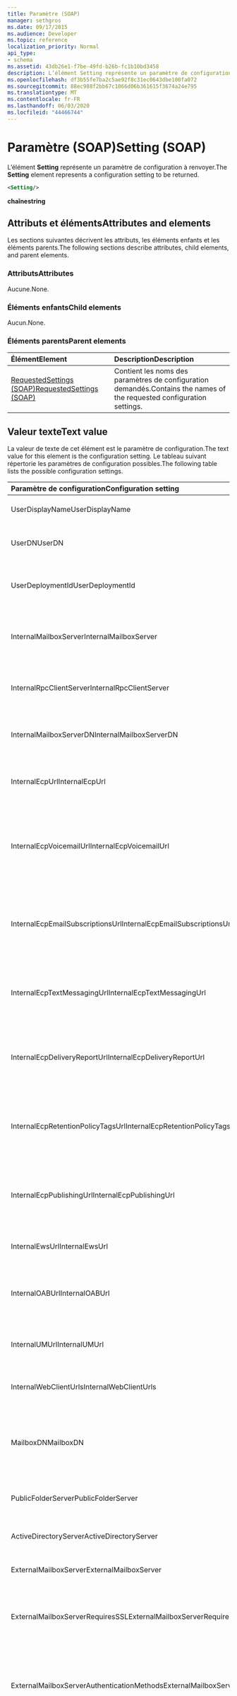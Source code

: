 ```yaml
---
title: Paramètre (SOAP)
manager: sethgros
ms.date: 09/17/2015
ms.audience: Developer
ms.topic: reference
localization_priority: Normal
api_type:
- schema
ms.assetid: 43db26e1-f7be-49fd-b26b-fc1b10bd3458
description: L’élément Setting représente un paramètre de configuration à renvoyer.
ms.openlocfilehash: df3b55fe7ba2c5ae92f8c31ec0643dbe100fa072
ms.sourcegitcommit: 88ec988f2bb67c1866d06b361615f3674a24e795
ms.translationtype: MT
ms.contentlocale: fr-FR
ms.lasthandoff: 06/03/2020
ms.locfileid: "44466744"
---
```

# <a name="setting-soap"></a><span data-ttu-id="9de0e-103">Paramètre (SOAP)</span><span class="sxs-lookup"><span data-stu-id="9de0e-103">Setting (SOAP)</span></span>

<span data-ttu-id="9de0e-104">L’élément **Setting** représente un paramètre de configuration à renvoyer.</span><span class="sxs-lookup"><span data-stu-id="9de0e-104">The **Setting** element represents a configuration setting to be returned.</span></span> 
  
```XML
<Setting/>
```

 <span data-ttu-id="9de0e-105">**chaîne**</span><span class="sxs-lookup"><span data-stu-id="9de0e-105">**string**</span></span>
## <a name="attributes-and-elements"></a><span data-ttu-id="9de0e-106">Attributs et éléments</span><span class="sxs-lookup"><span data-stu-id="9de0e-106">Attributes and elements</span></span>

<span data-ttu-id="9de0e-107">Les sections suivantes décrivent les attributs, les éléments enfants et les éléments parents.</span><span class="sxs-lookup"><span data-stu-id="9de0e-107">The following sections describe attributes, child elements, and parent elements.</span></span>
  
### <a name="attributes"></a><span data-ttu-id="9de0e-108">Attributs</span><span class="sxs-lookup"><span data-stu-id="9de0e-108">Attributes</span></span>

<span data-ttu-id="9de0e-109">Aucune.</span><span class="sxs-lookup"><span data-stu-id="9de0e-109">None.</span></span>
  
### <a name="child-elements"></a><span data-ttu-id="9de0e-110">Éléments enfants</span><span class="sxs-lookup"><span data-stu-id="9de0e-110">Child elements</span></span>

<span data-ttu-id="9de0e-111">Aucun.</span><span class="sxs-lookup"><span data-stu-id="9de0e-111">None.</span></span>
  
### <a name="parent-elements"></a><span data-ttu-id="9de0e-112">Éléments parents</span><span class="sxs-lookup"><span data-stu-id="9de0e-112">Parent elements</span></span>

|<span data-ttu-id="9de0e-113">**Élément**</span><span class="sxs-lookup"><span data-stu-id="9de0e-113">**Element**</span></span>|<span data-ttu-id="9de0e-114">**Description**</span><span class="sxs-lookup"><span data-stu-id="9de0e-114">**Description**</span></span>|
|:-----|:-----|
|[<span data-ttu-id="9de0e-115">RequestedSettings (SOAP)</span><span class="sxs-lookup"><span data-stu-id="9de0e-115">RequestedSettings (SOAP)</span></span>](requestedsettings-soap.md) <br/> |<span data-ttu-id="9de0e-116">Contient les noms des paramètres de configuration demandés.</span><span class="sxs-lookup"><span data-stu-id="9de0e-116">Contains the names of the requested configuration settings.</span></span>  <br/> |
   
## <a name="text-value"></a><span data-ttu-id="9de0e-117">Valeur texte</span><span class="sxs-lookup"><span data-stu-id="9de0e-117">Text value</span></span>

<span data-ttu-id="9de0e-118">La valeur de texte de cet élément est le paramètre de configuration.</span><span class="sxs-lookup"><span data-stu-id="9de0e-118">The text value for this element is the configuration setting.</span></span> <span data-ttu-id="9de0e-119">Le tableau suivant répertorie les paramètres de configuration possibles.</span><span class="sxs-lookup"><span data-stu-id="9de0e-119">The following table lists the possible configuration settings.</span></span>
  
|<span data-ttu-id="9de0e-120">**Paramètre de configuration**</span><span class="sxs-lookup"><span data-stu-id="9de0e-120">**Configuration setting**</span></span>|<span data-ttu-id="9de0e-121">**Description**</span><span class="sxs-lookup"><span data-stu-id="9de0e-121">**Description**</span></span>|
|:-----|:-----|
|<span data-ttu-id="9de0e-122">UserDisplayName</span><span class="sxs-lookup"><span data-stu-id="9de0e-122">UserDisplayName</span></span>  <br/> |<span data-ttu-id="9de0e-123">Nom d’affichage de l’utilisateur.</span><span class="sxs-lookup"><span data-stu-id="9de0e-123">The display name of the user.</span></span>  <br/> |
|<span data-ttu-id="9de0e-124">UserDN</span><span class="sxs-lookup"><span data-stu-id="9de0e-124">UserDN</span></span>  <br/> |<span data-ttu-id="9de0e-125">Nom unique hérité de l’utilisateur.</span><span class="sxs-lookup"><span data-stu-id="9de0e-125">The legacy distinguished name of the user.</span></span>  <br/> |
|<span data-ttu-id="9de0e-126">UserDeploymentId</span><span class="sxs-lookup"><span data-stu-id="9de0e-126">UserDeploymentId</span></span>  <br/> |<span data-ttu-id="9de0e-127">Identificateur de déploiement de l’utilisateur.</span><span class="sxs-lookup"><span data-stu-id="9de0e-127">The deployment identifier of the user.</span></span>  <br/> |
|<span data-ttu-id="9de0e-128">InternalMailboxServer</span><span class="sxs-lookup"><span data-stu-id="9de0e-128">InternalMailboxServer</span></span>  <br/> |<span data-ttu-id="9de0e-129">Nom de domaine complet (FQDN) du serveur de boîtes aux lettres.</span><span class="sxs-lookup"><span data-stu-id="9de0e-129">The fully qualified domain name (FQDN) of the mailbox server.</span></span>  <br/> |
|<span data-ttu-id="9de0e-130">InternalRpcClientServer</span><span class="sxs-lookup"><span data-stu-id="9de0e-130">InternalRpcClientServer</span></span>  <br/> |<span data-ttu-id="9de0e-131">Nom de domaine complet du serveur client RPC.</span><span class="sxs-lookup"><span data-stu-id="9de0e-131">The fully qualified domain name of the RPC client server.</span></span>  <br/> |
|<span data-ttu-id="9de0e-132">InternalMailboxServerDN</span><span class="sxs-lookup"><span data-stu-id="9de0e-132">InternalMailboxServerDN</span></span>  <br/> |<span data-ttu-id="9de0e-133">Nom unique hérité du serveur de boîtes aux lettres.</span><span class="sxs-lookup"><span data-stu-id="9de0e-133">The legacy distinguished name of the mailbox server.</span></span>  <br/> |
|<span data-ttu-id="9de0e-134">InternalEcpUrl</span><span class="sxs-lookup"><span data-stu-id="9de0e-134">InternalEcpUrl</span></span>  <br/> |<span data-ttu-id="9de0e-135">URL interne du panneau de configuration Exchange.</span><span class="sxs-lookup"><span data-stu-id="9de0e-135">The internal URL of the Exchange Control Panel.</span></span>  <br/> |
|<span data-ttu-id="9de0e-136">InternalEcpVoicemailUrl</span><span class="sxs-lookup"><span data-stu-id="9de0e-136">InternalEcpVoicemailUrl</span></span>  <br/> |<span data-ttu-id="9de0e-137">URL interne du panneau de configuration Exchange pour la personnalisation de la messagerie vocale.</span><span class="sxs-lookup"><span data-stu-id="9de0e-137">The internal URL of the Exchange Control Panel for VoiceMail Customization.</span></span>  <br/> |
|<span data-ttu-id="9de0e-138">InternalEcpEmailSubscriptionsUrl</span><span class="sxs-lookup"><span data-stu-id="9de0e-138">InternalEcpEmailSubscriptionsUrl</span></span>  <br/> |<span data-ttu-id="9de0e-139">URL interne du panneau de configuration Exchange pour les abonnements de messagerie.</span><span class="sxs-lookup"><span data-stu-id="9de0e-139">The internal URL of the Exchange Control Panel for Email Subscriptions.</span></span>  <br/> |
|<span data-ttu-id="9de0e-140">InternalEcpTextMessagingUrl</span><span class="sxs-lookup"><span data-stu-id="9de0e-140">InternalEcpTextMessagingUrl</span></span>  <br/> |<span data-ttu-id="9de0e-141">URL interne du panneau de configuration Exchange pour la messagerie texte.</span><span class="sxs-lookup"><span data-stu-id="9de0e-141">The internal URL of the Exchange Control Panel for Text Messaging.</span></span>  <br/> |
|<span data-ttu-id="9de0e-142">InternalEcpDeliveryReportUrl</span><span class="sxs-lookup"><span data-stu-id="9de0e-142">InternalEcpDeliveryReportUrl</span></span>  <br/> |<span data-ttu-id="9de0e-143">URL interne du panneau de configuration Exchange pour les rapports de remise.</span><span class="sxs-lookup"><span data-stu-id="9de0e-143">The internal URL of the Exchange Control Panel for Delivery Reports.</span></span>  <br/> |
|<span data-ttu-id="9de0e-144">InternalEcpRetentionPolicyTagsUrl</span><span class="sxs-lookup"><span data-stu-id="9de0e-144">InternalEcpRetentionPolicyTagsUrl</span></span>  <br/> |<span data-ttu-id="9de0e-145">URL interne du panneau de configuration Exchange pour les balises RetentionPolicy.</span><span class="sxs-lookup"><span data-stu-id="9de0e-145">The internal URL of the Exchange Control Panel for RetentionPolicy Tags.</span></span>  <br/> |
|<span data-ttu-id="9de0e-146">InternalEcpPublishingUrl</span><span class="sxs-lookup"><span data-stu-id="9de0e-146">InternalEcpPublishingUrl</span></span>  <br/> |<span data-ttu-id="9de0e-147">URL interne du panneau de configuration Exchange pour la publication.</span><span class="sxs-lookup"><span data-stu-id="9de0e-147">The internal URL of the Exchange Control Panel for Publishing.</span></span>  <br/> |
|<span data-ttu-id="9de0e-148">InternalEwsUrl</span><span class="sxs-lookup"><span data-stu-id="9de0e-148">InternalEwsUrl</span></span>  <br/> |<span data-ttu-id="9de0e-149">URL interne des services Web Exchange.</span><span class="sxs-lookup"><span data-stu-id="9de0e-149">The internal URL of Exchange Web Services.</span></span>  <br/> |
|<span data-ttu-id="9de0e-150">InternalOABUrl</span><span class="sxs-lookup"><span data-stu-id="9de0e-150">InternalOABUrl</span></span>  <br/> |<span data-ttu-id="9de0e-151">URL interne du carnet d’adresses en mode hors connexion.</span><span class="sxs-lookup"><span data-stu-id="9de0e-151">The internal URL of the offline address book (OAB).</span></span>  <br/> |
|<span data-ttu-id="9de0e-152">InternalUMUrl</span><span class="sxs-lookup"><span data-stu-id="9de0e-152">InternalUMUrl</span></span>  <br/> |<span data-ttu-id="9de0e-153">URL interne des services de messagerie unifiée.</span><span class="sxs-lookup"><span data-stu-id="9de0e-153">The internal URL of the Unified Messaging services.</span></span>  <br/> |
|<span data-ttu-id="9de0e-154">InternalWebClientUrls</span><span class="sxs-lookup"><span data-stu-id="9de0e-154">InternalWebClientUrls</span></span>  <br/> |<span data-ttu-id="9de0e-155">URL internes du client Web Exchange.</span><span class="sxs-lookup"><span data-stu-id="9de0e-155">The internal URLs of the Exchange Web client.</span></span>  <br/> |
|<span data-ttu-id="9de0e-156">MailboxDN</span><span class="sxs-lookup"><span data-stu-id="9de0e-156">MailboxDN</span></span>  <br/> |<span data-ttu-id="9de0e-157">Nom unique de la base de données de boîtes aux lettres de la boîte aux lettres de l’utilisateur.</span><span class="sxs-lookup"><span data-stu-id="9de0e-157">The distinguished name of the mailbox database of the user's mailbox.</span></span>  <br/> |
|<span data-ttu-id="9de0e-158">PublicFolderServer</span><span class="sxs-lookup"><span data-stu-id="9de0e-158">PublicFolderServer</span></span>  <br/> |<span data-ttu-id="9de0e-159">Nom du serveur de dossiers publics.</span><span class="sxs-lookup"><span data-stu-id="9de0e-159">The name of the public folders server.</span></span>  <br/> |
|<span data-ttu-id="9de0e-160">ActiveDirectoryServer</span><span class="sxs-lookup"><span data-stu-id="9de0e-160">ActiveDirectoryServer</span></span>  <br/> |<span data-ttu-id="9de0e-161">Nom du serveur Active Directory.</span><span class="sxs-lookup"><span data-stu-id="9de0e-161">The name of the Active Directory server.</span></span>  <br/> |
|<span data-ttu-id="9de0e-162">ExternalMailboxServer</span><span class="sxs-lookup"><span data-stu-id="9de0e-162">ExternalMailboxServer</span></span>  <br/> |<span data-ttu-id="9de0e-163">Nom du serveur RPC sur HTTP.</span><span class="sxs-lookup"><span data-stu-id="9de0e-163">The name of the RPC over HTTP server.</span></span>  <br/> |
|<span data-ttu-id="9de0e-164">ExternalMailboxServerRequiresSSL</span><span class="sxs-lookup"><span data-stu-id="9de0e-164">ExternalMailboxServerRequiresSSL</span></span>  <br/> |<span data-ttu-id="9de0e-165">Indicateur indiquant si le serveur RPC sur HTTP requiert le protocole SSL.</span><span class="sxs-lookup"><span data-stu-id="9de0e-165">The indicator for whether the RPC over HTTP server requires SSL.</span></span>  <br/> |
|<span data-ttu-id="9de0e-166">ExternalMailboxServerAuthenticationMethods</span><span class="sxs-lookup"><span data-stu-id="9de0e-166">ExternalMailboxServerAuthenticationMethods</span></span>  <br/> |<span data-ttu-id="9de0e-167">Les méthodes d’authentification prises en charge par le serveur RPC sur HTTP.</span><span class="sxs-lookup"><span data-stu-id="9de0e-167">The authentication methods that are supported by the RPC over HTTP server.</span></span>  <br/> |
|<span data-ttu-id="9de0e-168">EcpVoicemailUrlFragment,</span><span class="sxs-lookup"><span data-stu-id="9de0e-168">EcpVoicemailUrlFragment,</span></span>  <br/> |<span data-ttu-id="9de0e-169">Le fragment d’URL du panneau de configuration Exchange pour la personnalisation de la messagerie vocale.</span><span class="sxs-lookup"><span data-stu-id="9de0e-169">The URL fragment of the Exchange Control Panel for VoiceMail Customization.</span></span>  <br/> |
|<span data-ttu-id="9de0e-170">EcpEmailSubscriptionsUrlFragment</span><span class="sxs-lookup"><span data-stu-id="9de0e-170">EcpEmailSubscriptionsUrlFragment</span></span>  <br/> |<span data-ttu-id="9de0e-171">Le fragment d’URL du panneau de configuration Exchange pour les abonnements de messagerie.</span><span class="sxs-lookup"><span data-stu-id="9de0e-171">The URL fragment of the Exchange Control Panel for Email Subscriptions.</span></span>  <br/> |
|<span data-ttu-id="9de0e-172">EcpTextMessagingUrlFragment</span><span class="sxs-lookup"><span data-stu-id="9de0e-172">EcpTextMessagingUrlFragment</span></span>  <br/> |<span data-ttu-id="9de0e-173">Le fragment d’URL du panneau de configuration Exchange pour la messagerie texte.</span><span class="sxs-lookup"><span data-stu-id="9de0e-173">The URL fragment of the Exchange Control Panel for Text Messaging.</span></span>  <br/> |
|<span data-ttu-id="9de0e-174">EcpDeliveryReportUrlFragment</span><span class="sxs-lookup"><span data-stu-id="9de0e-174">EcpDeliveryReportUrlFragment</span></span>  <br/> |<span data-ttu-id="9de0e-175">Le fragment d’URL du panneau de configuration Exchange pour les rapports de remise.</span><span class="sxs-lookup"><span data-stu-id="9de0e-175">The URL fragment of the Exchange Control Panel for Delivery Reports.</span></span>  <br/> |
|<span data-ttu-id="9de0e-176">EcpRetentionPolicyTagsUrlFragment</span><span class="sxs-lookup"><span data-stu-id="9de0e-176">EcpRetentionPolicyTagsUrlFragment</span></span>  <br/> |<span data-ttu-id="9de0e-177">Le fragment d’URL du panneau de configuration Exchange pour les balises RetentionPolicy.</span><span class="sxs-lookup"><span data-stu-id="9de0e-177">The URL fragment of the Exchange Control Panel for RetentionPolicy Tags.</span></span>  <br/> |
|<span data-ttu-id="9de0e-178">EcpPublishingUrlFragment</span><span class="sxs-lookup"><span data-stu-id="9de0e-178">EcpPublishingUrlFragment</span></span>  <br/> |<span data-ttu-id="9de0e-179">Le fragment d’URL du panneau de configuration Exchange pour la publication.</span><span class="sxs-lookup"><span data-stu-id="9de0e-179">The URL fragment of the Exchange Control Panel for Publishing.</span></span>  <br/> |
|<span data-ttu-id="9de0e-180">ExternalEcpUrl</span><span class="sxs-lookup"><span data-stu-id="9de0e-180">ExternalEcpUrl</span></span>  <br/> |<span data-ttu-id="9de0e-181">URL externe du panneau de configuration Exchange.</span><span class="sxs-lookup"><span data-stu-id="9de0e-181">The external URL of the Exchange Control Panel.</span></span>  <br/> |
|<span data-ttu-id="9de0e-182">ExternalEcpVoicemailUrl</span><span class="sxs-lookup"><span data-stu-id="9de0e-182">ExternalEcpVoicemailUrl</span></span>  <br/> |<span data-ttu-id="9de0e-183">URL externe du panneau de configuration Exchange pour la personnalisation de la messagerie vocale.</span><span class="sxs-lookup"><span data-stu-id="9de0e-183">The external URL of the Exchange Control Panel for VoiceMail Customization.</span></span>  <br/> |
|<span data-ttu-id="9de0e-184">ExternalEcpEmailSubscriptionsUrl</span><span class="sxs-lookup"><span data-stu-id="9de0e-184">ExternalEcpEmailSubscriptionsUrl</span></span>  <br/> |<span data-ttu-id="9de0e-185">URL externe du panneau de configuration Exchange pour les abonnements de messagerie.</span><span class="sxs-lookup"><span data-stu-id="9de0e-185">The external URL of the Exchange Control Panel for Email Subscriptions.</span></span>  <br/> |
|<span data-ttu-id="9de0e-186">ExternalEcpTextMessagingUrl</span><span class="sxs-lookup"><span data-stu-id="9de0e-186">ExternalEcpTextMessagingUrl</span></span>  <br/> |<span data-ttu-id="9de0e-187">URL externe du panneau de configuration Exchange pour la messagerie texte.</span><span class="sxs-lookup"><span data-stu-id="9de0e-187">The external URL of the Exchange Control Panel for Text Messaging.</span></span>  <br/> |
|<span data-ttu-id="9de0e-188">ExternalEcpDeliveryReportUrl</span><span class="sxs-lookup"><span data-stu-id="9de0e-188">ExternalEcpDeliveryReportUrl</span></span>  <br/> |<span data-ttu-id="9de0e-189">URL externe du panneau de configuration Exchange pour les rapports de remise.</span><span class="sxs-lookup"><span data-stu-id="9de0e-189">The external URL of the Exchange Control Panel for Delivery Reports.</span></span>  <br/> |
|<span data-ttu-id="9de0e-190">ExternalEcpRetentionPolicyTagsUrl</span><span class="sxs-lookup"><span data-stu-id="9de0e-190">ExternalEcpRetentionPolicyTagsUrl</span></span>  <br/> |<span data-ttu-id="9de0e-191">URL externe du panneau de configuration Exchange pour les balises RetentionPolicy.</span><span class="sxs-lookup"><span data-stu-id="9de0e-191">The external URL of the Exchange Control Panel for RetentionPolicy Tags.</span></span>  <br/> |
|<span data-ttu-id="9de0e-192">ExternalEcpPublishingUrl</span><span class="sxs-lookup"><span data-stu-id="9de0e-192">ExternalEcpPublishingUrl</span></span>  <br/> |<span data-ttu-id="9de0e-193">URL externe du panneau de configuration Exchange pour la publication.</span><span class="sxs-lookup"><span data-stu-id="9de0e-193">The external URL of the Exchange Control Panel for Publishing.</span></span>  <br/> |
|<span data-ttu-id="9de0e-194">ExternalEwsUrl</span><span class="sxs-lookup"><span data-stu-id="9de0e-194">ExternalEwsUrl</span></span>  <br/> |<span data-ttu-id="9de0e-195">URL externe des services Web Exchange.</span><span class="sxs-lookup"><span data-stu-id="9de0e-195">The external URL of the Exchange Web Services.</span></span>  <br/> |
|<span data-ttu-id="9de0e-196">ExternalOABUrl</span><span class="sxs-lookup"><span data-stu-id="9de0e-196">ExternalOABUrl</span></span>  <br/> |<span data-ttu-id="9de0e-197">URL externe du carnet d’adresses en mode hors connexion.</span><span class="sxs-lookup"><span data-stu-id="9de0e-197">The external URL of the OAB.</span></span>  <br/> |
|<span data-ttu-id="9de0e-198">ExternalUMUrl</span><span class="sxs-lookup"><span data-stu-id="9de0e-198">ExternalUMUrl</span></span>  <br/> |<span data-ttu-id="9de0e-199">L’URL externe des services de messagerie unifiée.</span><span class="sxs-lookup"><span data-stu-id="9de0e-199">The external URL of the Unified Messaging services.</span></span>  <br/> |
|<span data-ttu-id="9de0e-200">ExternalWebClientUrls</span><span class="sxs-lookup"><span data-stu-id="9de0e-200">ExternalWebClientUrls</span></span>  <br/> |<span data-ttu-id="9de0e-201">URL externes du client Web Exchange.</span><span class="sxs-lookup"><span data-stu-id="9de0e-201">The external URLs of the Exchange Web client.</span></span>  <br/> |
|<span data-ttu-id="9de0e-202">CrossOrganizationSharingEnabled</span><span class="sxs-lookup"><span data-stu-id="9de0e-202">CrossOrganizationSharingEnabled</span></span>  <br/> |<span data-ttu-id="9de0e-203">Indique que le partage entre organisations est activé.</span><span class="sxs-lookup"><span data-stu-id="9de0e-203">Indicates that cross-organization sharing is enabled.</span></span>  <br/> |
|<span data-ttu-id="9de0e-204">AlternateMailboxes</span><span class="sxs-lookup"><span data-stu-id="9de0e-204">AlternateMailboxes</span></span>  <br/> |<span data-ttu-id="9de0e-205">Collection de boîtes aux lettres de substitution.</span><span class="sxs-lookup"><span data-stu-id="9de0e-205">Collection of alternate mailboxes.</span></span>  <br/> |
|<span data-ttu-id="9de0e-206">CasVersion</span><span class="sxs-lookup"><span data-stu-id="9de0e-206">CasVersion</span></span>  <br/> |<span data-ttu-id="9de0e-207">Version du serveur d’accès au client qui traite la demande (par exemple, 14. XX. Aaaa. ZZZ</span><span class="sxs-lookup"><span data-stu-id="9de0e-207">The version of the Client Access server that is serving the request (for example, 14.XX.YYYY.ZZZ)</span></span>  <br/> |
|<span data-ttu-id="9de0e-208">EwsSupportedSchemas</span><span class="sxs-lookup"><span data-stu-id="9de0e-208">EwsSupportedSchemas</span></span>  <br/> |<span data-ttu-id="9de0e-209">Liste de versions de schéma séparées par des virgules prises en charge par les services Web Exchange.</span><span class="sxs-lookup"><span data-stu-id="9de0e-209">A comma-separated list of schema versions supported by Exchange Web Services.</span></span> <span data-ttu-id="9de0e-210">Les valeurs de version de schéma seront identiques aux valeurs de l’énumération **ExchangeServerVersion** .</span><span class="sxs-lookup"><span data-stu-id="9de0e-210">The schema version values will be the same as the values of the **ExchangeServerVersion** enumeration.</span></span>  <br/> |
|<span data-ttu-id="9de0e-211">InternalPop3Connections</span><span class="sxs-lookup"><span data-stu-id="9de0e-211">InternalPop3Connections</span></span>  <br/> |<span data-ttu-id="9de0e-212">Liste des paramètres de connexion interne pour les connexions de protocole POP3.</span><span class="sxs-lookup"><span data-stu-id="9de0e-212">The internal connection settings list for POP3 protocol connections.</span></span>  <br/> |
|<span data-ttu-id="9de0e-213">ExternalPop3Connections</span><span class="sxs-lookup"><span data-stu-id="9de0e-213">ExternalPop3Connections</span></span>  <br/> |<span data-ttu-id="9de0e-214">Liste des paramètres de connexion externe pour les connexions de protocole POP3.</span><span class="sxs-lookup"><span data-stu-id="9de0e-214">The external connection settings list for POP3 protocol connections.</span></span>  <br/> |
|<span data-ttu-id="9de0e-215">InternalImap4Connections</span><span class="sxs-lookup"><span data-stu-id="9de0e-215">InternalImap4Connections</span></span>  <br/> |<span data-ttu-id="9de0e-216">Liste des paramètres de connexion internes pour les connexions de protocole IMAP4.</span><span class="sxs-lookup"><span data-stu-id="9de0e-216">The internal connection settings list for IMAP4 protocol connections.</span></span>  <br/> |
|<span data-ttu-id="9de0e-217">ExternalImap4Connections</span><span class="sxs-lookup"><span data-stu-id="9de0e-217">ExternalImap4Connections</span></span>  <br/> |<span data-ttu-id="9de0e-218">Liste des paramètres de connexion externe pour les connexions de protocole IMAP4.</span><span class="sxs-lookup"><span data-stu-id="9de0e-218">The external connection settings list for IMAP4 protocol connections.</span></span>  <br/> |
|<span data-ttu-id="9de0e-219">InternalSmtpConnections</span><span class="sxs-lookup"><span data-stu-id="9de0e-219">InternalSmtpConnections</span></span>  <br/> |<span data-ttu-id="9de0e-220">Liste des paramètres de connexion internes pour les connexions SMTP.</span><span class="sxs-lookup"><span data-stu-id="9de0e-220">The internal connection settings list for SMTP connections.</span></span>  <br/> |
|<span data-ttu-id="9de0e-221">ExternalSmtpConnections</span><span class="sxs-lookup"><span data-stu-id="9de0e-221">ExternalSmtpConnections</span></span>  <br/> |<span data-ttu-id="9de0e-222">Liste des paramètres de connexion externe pour les connexions SMTP.</span><span class="sxs-lookup"><span data-stu-id="9de0e-222">The external connection settings list for SMTP connections.</span></span>  <br/> |
|<span data-ttu-id="9de0e-223">InternalServerExclusiveConnect</span><span class="sxs-lookup"><span data-stu-id="9de0e-223">InternalServerExclusiveConnect</span></span>  <br/> |<span data-ttu-id="9de0e-224">Indicateur de connexion exclusive au serveur interne.</span><span class="sxs-lookup"><span data-stu-id="9de0e-224">The internal server exclusive connect flag.</span></span> <span data-ttu-id="9de0e-225">Si la valeur est définie sur "OFF", les clients ne doivent pas se connecter via ce protocole.</span><span class="sxs-lookup"><span data-stu-id="9de0e-225">If set to "Off" then clients SHOULD not connect via this protocol.</span></span>  <br/> |
|<span data-ttu-id="9de0e-226">ExternalServerExclusiveConnect</span><span class="sxs-lookup"><span data-stu-id="9de0e-226">ExternalServerExclusiveConnect</span></span>  <br/> |<span data-ttu-id="9de0e-227">Indicateur de connexion exclusive de serveur externe.</span><span class="sxs-lookup"><span data-stu-id="9de0e-227">The external server exclusive connect flag.</span></span> <span data-ttu-id="9de0e-228">Si la valeur est définie sur « on », les clients doivent se connecter via ce protocole.</span><span class="sxs-lookup"><span data-stu-id="9de0e-228">If set to "On" then clients SHOULD connect via this protocol.</span></span>  <br/> |
|<span data-ttu-id="9de0e-229">ExchangeRpcUrl</span><span class="sxs-lookup"><span data-stu-id="9de0e-229">ExchangeRpcUrl</span></span>  <br/> |<span data-ttu-id="9de0e-230">URL utilisée pour les appels de procédure distante.</span><span class="sxs-lookup"><span data-stu-id="9de0e-230">The URL that used for Remote Procedure Calls.</span></span> <span data-ttu-id="9de0e-231">Cette URL est interne au serveur et ne doit pas être utilisée par les clients.</span><span class="sxs-lookup"><span data-stu-id="9de0e-231">This URL is internal to the server and is not to be used by clients.</span></span>  <br/> |
|<span data-ttu-id="9de0e-232">ShowGalAsDefaultView</span><span class="sxs-lookup"><span data-stu-id="9de0e-232">ShowGalAsDefaultView</span></span>  <br/> |<span data-ttu-id="9de0e-233">Spécifie une valeur de type Boolean qui indique si la liste d’adresses globale doit être affichée comme carnet d’adresses.</span><span class="sxs-lookup"><span data-stu-id="9de0e-233">Specifies a Boolean value that indicates whether the GAL should be shown as the address book.</span></span> <span data-ttu-id="9de0e-234">La valeur « true » indique que la liste d’adresses globale doit être affichée par défaut.</span><span class="sxs-lookup"><span data-stu-id="9de0e-234">A text value of "true" indicates that the GAL is to be shown by default.</span></span> <span data-ttu-id="9de0e-235">La valeur « false » indique que la liste des contacts doit être affichée.</span><span class="sxs-lookup"><span data-stu-id="9de0e-235">A text value of "false" indicates that the contact list is to be shown.</span></span>  <br/> |
|<span data-ttu-id="9de0e-236">AutoDiscoverSMTPAddress</span><span class="sxs-lookup"><span data-stu-id="9de0e-236">AutoDiscoverSMTPAddress</span></span>  <br/> |<span data-ttu-id="9de0e-237">Adresse SMTP principale de découverte automatique pour l’utilisateur.</span><span class="sxs-lookup"><span data-stu-id="9de0e-237">The AutoDiscover Primary SMTP Address for the user.</span></span> <span data-ttu-id="9de0e-238">Il s’agit de l’adresse proxy à la place de l’adresse de messagerie de l’utilisateur, si une adresse proxy existe.</span><span class="sxs-lookup"><span data-stu-id="9de0e-238">This is the proxy address in lieu of the e-mail address of the user, if a proxy address exists.</span></span>  <br/> |
|<span data-ttu-id="9de0e-239">InteropExternalEwsUrl</span><span class="sxs-lookup"><span data-stu-id="9de0e-239">InteropExternalEwsUrl</span></span>  <br/> |<span data-ttu-id="9de0e-240">URL externe du point de terminaison du service Web du serveur.</span><span class="sxs-lookup"><span data-stu-id="9de0e-240">The external URL of the server's Web service endpoint.</span></span> <span data-ttu-id="9de0e-241">Il s’agit de l’URL d’un serveur qui peut servir des boîtes aux lettres hébergées sur un serveur qui ne dispose pas des services Web.</span><span class="sxs-lookup"><span data-stu-id="9de0e-241">This is the URL to a server that can serve mailboxes hosted on a server that does not have the Web services.</span></span>  <br/> |
|<span data-ttu-id="9de0e-242">ExternalEwsVersion</span><span class="sxs-lookup"><span data-stu-id="9de0e-242">ExternalEwsVersion</span></span>  <br/> |<span data-ttu-id="9de0e-243">Version du serveur de services Web qui fournit la requête spécifiée.</span><span class="sxs-lookup"><span data-stu-id="9de0e-243">The version of the Web services server that is delivering the specified request.</span></span>  <br/> |
|<span data-ttu-id="9de0e-244">InteropExternalEwsVersion</span><span class="sxs-lookup"><span data-stu-id="9de0e-244">InteropExternalEwsVersion</span></span>  <br/> |<span data-ttu-id="9de0e-245">La version du serveur InteropExternalEwsUrl pointe vers.</span><span class="sxs-lookup"><span data-stu-id="9de0e-245">The version of the server InteropExternalEwsUrl is pointing to.</span></span>  <br/> |
|<span data-ttu-id="9de0e-246">MobileMailboxPolicyInterop</span><span class="sxs-lookup"><span data-stu-id="9de0e-246">MobileMailboxPolicyInterop</span></span>  <br/> |<span data-ttu-id="9de0e-247">Les paramètres de stratégie de boîte aux lettres mobile.</span><span class="sxs-lookup"><span data-stu-id="9de0e-247">The mobile mailbox policy settings.</span></span>  <br/> |
|<span data-ttu-id="9de0e-248">GroupingInformation</span><span class="sxs-lookup"><span data-stu-id="9de0e-248">GroupingInformation</span></span>  <br/> |<span data-ttu-id="9de0e-249">Valeur utilisée conjointement avec le paramètre ExternalEwsUrl pour regrouper plusieurs boîtes aux lettres afin de [préserver l’affinité](https://msdn.microsoft.com/library/1bda4094-88c3-4f61-9219-6ee70f6e81cf%28Office.15%29.aspx) lors de l’abonnement aux notifications.</span><span class="sxs-lookup"><span data-stu-id="9de0e-249">A value used in conjunction with the ExternalEwsUrl setting to group multiple mailboxes together to [maintain affinity](https://msdn.microsoft.com/library/1bda4094-88c3-4f61-9219-6ee70f6e81cf%28Office.15%29.aspx) when subscribing to notifications.</span></span>  <br/> |
|<span data-ttu-id="9de0e-250">UserMSOnline</span><span class="sxs-lookup"><span data-stu-id="9de0e-250">UserMSOnline</span></span>  <br/> |<span data-ttu-id="9de0e-251">Valeur booléenne indiquant si la boîte aux lettres de l’utilisateur est hébergée dans Exchange Online ou Exchange Online dans le cadre d’Office 365.</span><span class="sxs-lookup"><span data-stu-id="9de0e-251">A Boolean value that indicates whether the user's mailbox is hosted in Exchange Online or Exchange Online as part of Office 365.</span></span>  <br/> |
|<span data-ttu-id="9de0e-252">MapiHttpEnabled</span><span class="sxs-lookup"><span data-stu-id="9de0e-252">MapiHttpEnabled</span></span>  <br/> |<span data-ttu-id="9de0e-253">Une valeur de type Boolean qui indique si la boîte aux lettres de l’utilisateur est accessible via le protocole MAPI/HTTP.</span><span class="sxs-lookup"><span data-stu-id="9de0e-253">A Boolean value that indicates whether the user's mailbox is accessible via the MAPI/HTTP protocol.</span></span>  <br/> |
   
## <a name="element-information"></a><span data-ttu-id="9de0e-254">Informations sur l'élément</span><span class="sxs-lookup"><span data-stu-id="9de0e-254">Element information</span></span>

|||
|:-----|:-----|
|<span data-ttu-id="9de0e-255">Espace de noms</span><span class="sxs-lookup"><span data-stu-id="9de0e-255">Namespace</span></span>  <br/> |https://schemas.microsoft.com/exchange/2010/Autodiscover  <br/> |
|<span data-ttu-id="9de0e-256">Nom du schéma</span><span class="sxs-lookup"><span data-stu-id="9de0e-256">Schema Name</span></span>  <br/> |<span data-ttu-id="9de0e-257">Schéma de découverte automatique</span><span class="sxs-lookup"><span data-stu-id="9de0e-257">Autodiscover schema</span></span>  <br/> |
|<span data-ttu-id="9de0e-258">Fichier de validation</span><span class="sxs-lookup"><span data-stu-id="9de0e-258">Validation File</span></span>  <br/> |<span data-ttu-id="9de0e-259">Messages. xsd</span><span class="sxs-lookup"><span data-stu-id="9de0e-259">Messages.xsd</span></span>  <br/> |
|<span data-ttu-id="9de0e-260">Peut être vide</span><span class="sxs-lookup"><span data-stu-id="9de0e-260">Can be Empty</span></span>  <br/> |<span data-ttu-id="9de0e-261">True</span><span class="sxs-lookup"><span data-stu-id="9de0e-261">True</span></span>  <br/> |
   
## <a name="see-also"></a><span data-ttu-id="9de0e-262">Voir aussi</span><span class="sxs-lookup"><span data-stu-id="9de0e-262">See also</span></span>



[<span data-ttu-id="9de0e-263">Opération GetUserSettings (SOAP)</span><span class="sxs-lookup"><span data-stu-id="9de0e-263">GetUserSettings operation (SOAP)</span></span>](getusersettings-operation-soap.md)
  
[<span data-ttu-id="9de0e-264">Opération GetDomainSettings (SOAP)</span><span class="sxs-lookup"><span data-stu-id="9de0e-264">GetDomainSettings operation (SOAP)</span></span>](getdomainsettings-operation-soap.md)

